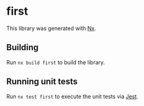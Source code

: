 # first

This library was generated with [Nx](https://nx.dev).

## Building

Run `nx build first` to build the library.

## Running unit tests

Run `nx test first` to execute the unit tests via [Jest](https://jestjs.io).
